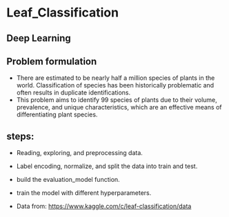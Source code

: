 # Leaf_Classification
## Deep Learning

## Problem formulation
- There are estimated to be nearly half a million species of plants in the 
world. Classification of species has been historically problematic and 
often results in duplicate identifications.
- This problem aims to identify 99 species of plants due to their volume, 
prevalence, and unique characteristics, which are an effective means of 
differentiating plant species.

## steps:
- Reading, exploring, and preprocessing data.
- Label encoding, normalize, and split the data into train and test.
- build the evaluation_model function.
- train the model with different hyperparameters.

- Data from: https://www.kaggle.com/c/leaf-classification/data
